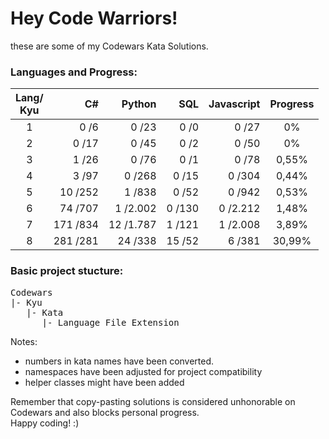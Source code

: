 # Hey Code Warriors!
these are some of my Codewars Kata Solutions. 

### Languages and Progress:
|Lang/ <br> Kyu|C#|Python|SQL|Javascript|Progress|
|:---:|---:|---:|---:|---:|:---:|
|1|0 /6|0 /23|0 /0|0 /27| 0% |
|2|0 /17|0 /45|0 /2|0 /50| 0% |
|3|1 /26|0 /76|0 /1|0 /78| 0,55% |
|4|3 /97|0 /268|0 /15|0 /304| 0,44% |
|5|10 /252|1 /838|0 /52|0 /942| 0,53% |
|6|74 /707|1 /2.002|0 /130|0 /2.212| 1,48%|
|7|171 /834|12 /1.787|1 /121|1 /2.008| 3,89% |
|8|281  /281|24 /338|15 /52|6 /381| 30,99% |

### Basic project stucture:
<pre>
Codewars
|- Kyu
   |- Kata
      |- Language File Extension 
</pre>
Notes:
- numbers in kata names have been converted.
- namespaces have been adjusted for project compatibility
- helper classes might have been added

Remember that copy-pasting solutions is considered unhonorable on Codewars and also blocks personal progress. <br>
Happy coding! :)
